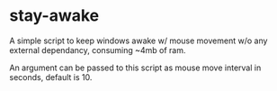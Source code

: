 # stay-awake
 A simple script to keep windows awake w/ mouse movement w/o any external dependancy, consuming ~4mb of ram. 
 
 An argument can be passed to this script as mouse move interval in seconds, default is 10.